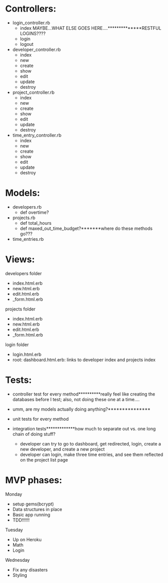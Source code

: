 # Controllers:

* login_controller.rb
  * index MAYBE...WHAT ELSE GOES HERE....**************RESTFUL LOGINS????
  * login
  * logout
* developer_controller.rb
  * index
  * new
  * create
  * show
  * edit
  * update
  * destroy
* project_controller.rb
  * index
  * new
  * create
  * show
  * edit
  * update
  * destroy
* time_entry_controller.rb
  * index
  * new
  * create
  * show
  * edit
  * update
  * destroy

# Models:

* developers.rb
  * def overtime?
* projects.rb
  * def total_hours
  * def maxed_out_time_budget?*******where do these methods go???
* time_entries.rb

# Views:

developers folder

* index.html.erb
* new.html.erb
* edit.html.erb
* _form.html.erb

projects folder

* index.html.erb
* new.html.erb
* edit.html.erb
* _form.html.erb

login folder

* login.html.erb
* root: dashboard.html.erb: links to developer index and projects index

# Tests:

* controller test for every method**********really feel like creating the databases before I test; also, not doing these one at a time....
* umm, are my models actually doing anything?***************
* unit tests for every method
* integration tests*************how much to separate out vs. one long chain of doing stuff?

  * developer can try to go to dashboard, get redirected, login, create a new developer, and create a new project
  * developer can login, make three time entries, and see them reflected on the project list page


# MVP phases:
Monday
* setup gems(bcrypt)
* Data structures in place
* Basic app running
* TDD!!!!!!


Tuesday

* Up on Heroku
* Math
* Login

Wednesday

* Fix any disasters
* Styling
